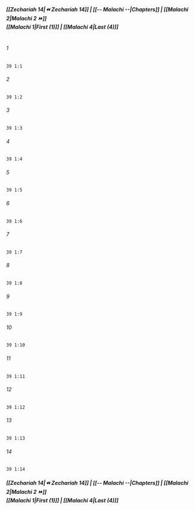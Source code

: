 
##### **[[Zechariah 14|⏪ Zechariah 14]] | [[-- Malachi --|Chapters]] | [[Malachi 2|Malachi 2 ⏩]]**<br>**[[Malachi 1|First (1)]] | [[Malachi 4|Last (4)]]**<br><br>

###### 1
``` verse
39 1:1
```
###### 2
``` verse
39 1:2
```
###### 3
``` verse
39 1:3
```
###### 4
``` verse
39 1:4
```
###### 5
``` verse
39 1:5
```
###### 6
``` verse
39 1:6
```
###### 7
``` verse
39 1:7
```
###### 8
``` verse
39 1:8
```
###### 9
``` verse
39 1:9
```
###### 10
``` verse
39 1:10
```
###### 11
``` verse
39 1:11
```
###### 12
``` verse
39 1:12
```
###### 13
``` verse
39 1:13
```
###### 14
``` verse
39 1:14
```

##### **[[Zechariah 14|⏪ Zechariah 14]] | [[-- Malachi --|Chapters]] | [[Malachi 2|Malachi 2 ⏩]]**<br>**[[Malachi 1|First (1)]] | [[Malachi 4|Last (4)]]**
